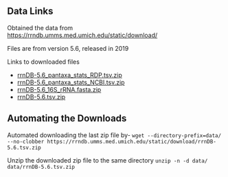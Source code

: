## Data Links

Obtained the data from
https://rrndb.umms.med.umich.edu/static/download/

Files are from version 5.6, released in 2019

Links to downloaded files

* [rrnDB-5.6_pantaxa_stats_RDP.tsv.zip](https://rrndb.umms.med.umich.edu/static/download/rrnDB-5.6_pantaxa_stats_RDP.tsv.zip)
* [rrnDB-5.6_pantaxa_stats_NCBI.tsv.zip](https://rrndb.umms.med.umich.edu/static/download/rrnDB-5.6_pantaxa_stats_NCBI.tsv.zip)
* [rrnDB-5.6_16S_rRNA.fasta.zip](https://rrndb.umms.med.umich.edu/static/download/rrnDB-5.6_16S_rRNA.fasta.zip)
* [rrnDB-5.6.tsv.zip](https://rrndb.umms.med.umich.edu/static/download/rrnDB-5.6.tsv.zip)

## Automating the Downloads

Automated downloading the last zip file by-
`wget --directory-prefix=data/ --no-clobber https://rrndb.umms.med.umich.edu/static/download/rrnDB-5.6.tsv.zip`

Unzip the downloaded zip file to the same directory
`unzip -n -d data/ data/rrnDB-5.6.tsv.zip`
